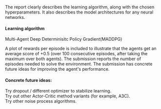 The report clearly describes the learning algorithm, along with the chosen hyperparameters. It also describes the model architectures for any neural networks.
#### Learning algorithm
Multi-Agent Deep Determinisitc Policy Gradient(MADDPG)

A plot of rewards per episode is included to illustrate that the agents get an average score of +0.5 (over 100 consecutive episodes, after taking the maximum over both agents).
The submission reports the number of episodes needed to solve the environment.
The submission has concrete future ideas for improving the agent's performance.

#### Concrete future ideas:
Try dropout / different optimizer to stabilize learning.<br>
Try out other Actor-Critic method variants (for example, A3C).<br>
Try other noise process algorithms.<br>
